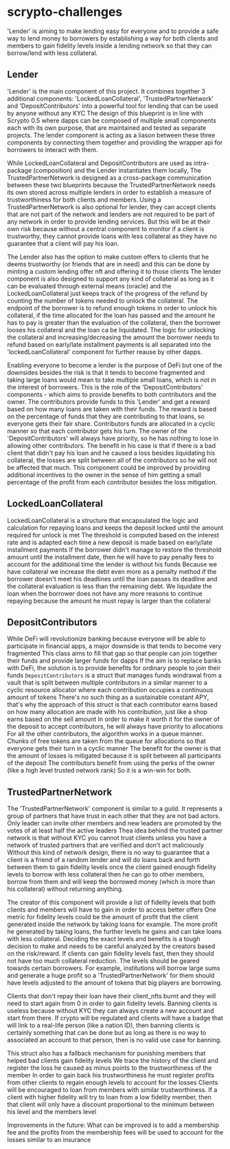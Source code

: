 # scrypto-challenges

'Lender' is aiming to make lending easy for everyone and to provide a safe way to lend money to borrowers by establishing a way for both clients and members
to gain fidelity levels inside a lending network so that they can borrow/lend with less collateral.

## Lender
'Lender' is the main component of this project. It combines together 3 additional components:
'LockedLoanCollateral', 'TrustedPartnerNetwork' and 'DepositContributors' into a powerful tool for lending that can be used by anyone without any KYC
The design of this blueprint is in line with Scrypto 0.5 where dapps can be composed of multiple small components
each with its own purpose, that are maintained and tested as separate projects. 
The lender component is acting as a liason between these three components by connecting them together and providing the wrapper api
for borrowers to interact with them.


While LockedLoanCollateral and DepositContributors are used as intra-package (composition) and the Lender instantiates them locally, 
The TrustedPartnerNetwork is designed as a cross-package communication between these two blueprints because the 
TrustedPartnerNetwork needs its own stored across multiple lenders in order to establish a measure of trustworthiness 
for both clients and members. 
Using a TrustedPartnerNetwork is also optional for lender, they can accept clients that are not part of the network and 
lenders are not required to be part of any network in order to provide lending services. But this will be at their own risk 
because without a central component to monitor if a client is trustworthy, they cannot provide loans with less collateral 
as they have no guarantee that a client will pay his loan.


The Lender also has the option to make custom offers to clients that he deems trustworthy (or friends that are in need) 
and this can be done by minting a custom lending offer nft and offering it to those clients
The lender component is also designed to support any kind of collateral as long as it can be evaluated through external means (oracle) 
and the LockedLoanCollateral just keeps track of the progress of the refund by counting the number of tokens needed to unlock the collateral.
The endpoint of the borrower is to refund enough tokens in order to unlock his collateral, if the time allocated for the loan has passed
and the amount he has to pay is greater than the evaluation of the collateral, then the borrower looses his collateral and the loan ca be liquidated. 
The logic for unlocking the collateral and increasing/decreasing the amount the borrower needs to refund based on early/late installment payments 
is all separated into the 'lockedLoanCollateral' component for further reause by other dapps. 


Enabling everyone to become a lender is the purpose of DeFi but one of the downsides besides the risk is that it tends to become 
fragmented and taking large loans would mean to take multiple small loans, which is not in the interest of borrowers. 
This is the role of the 'DepositContributors' components - which aims to provide benefits to both contributors and the owner. 
The contributors provide funds to this 'Lender' and get a reward based on how many loans are taken with their funds. The reward is based on 
the percentage of funds that they are contributing to that loans, so everyone gets their fair share. Contributors funds are allocated in 
a cyclic manner so that each contributor gets his turn. 
The owner of the 'DepositContributors' will always have priority, so he has nothing to lose in allowing other contributors. 
The benefit in his case is that if there is a bad client that didn't pay his loan and he caused a loss besides liquidating his collateral, the losses
are split between all of the contributors so he will not be affected that much. 
This component could be improved by providing additional incentives to the owner in the sense of him getting a small percentage of the profit 
from each contributor besides the loss mitigation. 

## LockedLoanCollateral
LockedLoanCollateral is a structure that encapsulated the logic and calculation for repaying loans and keeps the deposit locked until the amount required for unlock is met
The threshold is computed based on the interest rate and is adapted each time a new deposit is made based on early/late installment payments
If the borrower didn't manage to restore the threshold amount until the installment date, then he will have to pay penalty fees 
to account for the additional time the lender is without his funds
Because we have collateral we increase the debt even more as a penalty method if the borrower doesn't meet his deadlines until the loan passes its deadline
and the collateral evaluation is less than the remaining debt. We liquidate the loan when the borrower does not have any more reasons to continue repaying because the 
amount he must repay is larger than the collateral


## DepositContributors
While DeFi will revolutionize banking because everyone will be able to participate in financial apps, a major downside is that tends to become very fragmented
This class aims to fill that gap so that people can join together their funds and provide larger funds for dapps 
If the aim is to replace banks with DeFi, the solution is to provide benefits for ordinary people to join their funds
`DepositContributors` is a struct that manages funds windrawal from a vault that is split between multiple contributors in a similar manner to a cyclic resource allocator
where each contribution occupies a continuous amount of tokens
There's no such thing as a sustainable constant APY, that's why the approach of this struct is that each contributor earns based on how many allocation are made with his contribution, 
just like a shop earns based on the sell amount
In order to make it worth it for the owner of the deposit to accept contributors, he will always have priority to allocations 
For all the other contributors, the algorithm works in a queue manner. Chunks of free tokens are taken from the queue for allocations so that everyone gets their turn in a cyclic manner
The benefit for the owner is that the amount of losses is mitigated because it is split between all participants of the deposit 
The contributors benefit from using the perks of the owner (like a high level trusted network rank)
So it is a win-win for both. 


## TrustedPartnerNetwork
The 'TrustedPartnerNetwork' component is similar to a guild. It represents a group of partners that have trust in each other that they are not bad actors. 
Only leader can invite other members and new leaders are promoted by the votes of at least half the active leaders 
Thea idea behind the trusted partner network is that without KYC you cannot trust clients unless you have a network of trusted partners that are verified and don't act maliciously 
Without this kind of network design, there is no way to guarantee that a client is a friend of a random lender and will do loans back and forth between them to gain fidelity levels 
once the client gained enough fidelity levels to borrow with less collateral then he can go to other members, borrow from them and will keep the borrowed money (which is more than his collateral)
without returning anything. 

The creator of this component will provide a list of fidelity levels that both clients and members will have to gain in order to access better offers
One metric for fidelity levels could be the amount of profit that the client generated inside the network by taking loans for example.
The more profit he generated by taking loans, the further levels he gains and can take loans with less collateral.
Deciding the exact levels and benefits is a tough decision to make and needs to be careful analyzed by the creators based on the risk/reward. 
If clients can gain fidelity levels fast, then they should not have too much collateral reduction. 
The levels should be geared towards certain borrowers. For example, institutions will borrow large sums and generate a huge profit so a 'TrustedPartnerNetwork' for them 
should have levels adjusted to the amount of tokens that big players are borrowing. 

Clients that don't repay their loan have their client_nfts burnt and they will need to start again from 0 in order to gain fidelity levels.
Banning clients is useless because without KYC they can always create a new account and start from there. 
If crypto will be regulated and clients will have a badge that will link to a real-life person (like a nation ID), then banning clients is certainly something that can be done
but as long as there is no way to associated an account to that person, then is no valid use case for banning. 

This struct also has a fallback mechanism for punishing members that helped bad clients gain fidelity levels
We trace the history of the client and register the loss he caused as minus points to the trustworthiness of the member
In order to gain back his trustworthiness he must register profits from other clients to regain enough levels to account for the losses
Clients will be encouraged to loan from members with similar trustworthiness. If a client with higher fidelity will try to loan from a low fidelity member, then
that client will only have a discount proportional to the minimum between his level and the members level 

Improvements in the future:
What can be improved is to add a membership fee and the profits from the membership fees will be used to account for the losses similar to an insurance